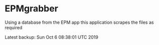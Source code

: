 # EPMgrabber
Using a database from the EPM app this application scrapes the files as required


Latest backup: Sun Oct 6 08:38:01 UTC 2019
